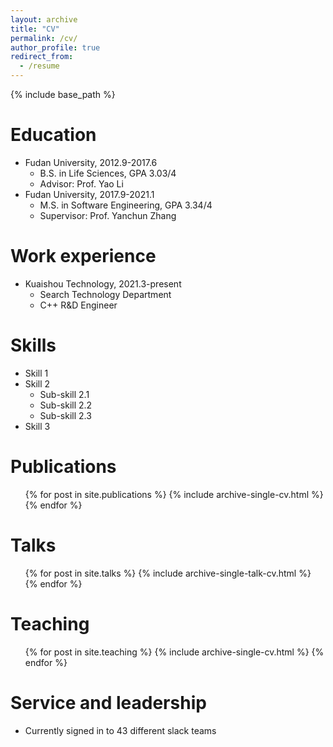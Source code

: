 ```yaml
---
layout: archive
title: "CV"
permalink: /cv/
author_profile: true
redirect_from:
  - /resume
---
```


{% include base_path %}

Education
======
* Fudan University, 2012.9-2017.6
  * B.S. in Life Sciences, GPA 3.03/4
  * Advisor: Prof. Yao Li
* Fudan University, 2017.9-2021.1
  * M.S. in Software Engineering, GPA 3.34/4
  * Supervisor: Prof. Yanchun Zhang


Work experience
======
* Kuaishou Technology, 2021.3-present
  * Search Technology Department
  * C++ R&D Engineer

  
Skills
======
* Skill 1
* Skill 2
  * Sub-skill 2.1
  * Sub-skill 2.2
  * Sub-skill 2.3
* Skill 3

Publications
======
  <ul>{% for post in site.publications %}
    {% include archive-single-cv.html %}
  {% endfor %}</ul>
  
Talks
======
  <ul>{% for post in site.talks %}
    {% include archive-single-talk-cv.html %}
  {% endfor %}</ul>
  
Teaching
======
  <ul>{% for post in site.teaching %}
    {% include archive-single-cv.html %}
  {% endfor %}</ul>
  
Service and leadership
======
* Currently signed in to 43 different slack teams
